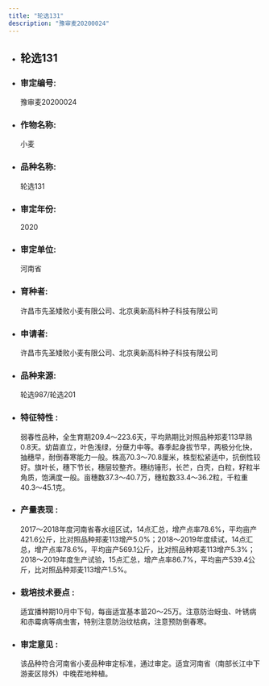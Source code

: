 ```yaml
---
title: "轮选131"
description: "豫审麦20200024"
---
```

* ## 轮选131
* ###  审定编号:  
   豫审麦20200024

*  ### 作物名称:  
   小麦

*   ###  品种名称: 
    轮选131

*   ### 审定年份: 
    2020

*   ### 审定单位:  
    河南省

*   ### 育种者:  
    许昌市先圣矮败小麦有限公司、北京奥新高科种子科技有限公司

*   ### 申请者:  
    许昌市先圣矮败小麦有限公司、北京奥新高科种子科技有限公司

*   ### 品种来源:  
    轮选987/轮选201

*   ### 特征特性 : 
    弱春性品种，全生育期209.4～223.6天，平均熟期比对照品种郑麦113早熟0.8天。幼苗直立，叶色浅绿，分蘖力中等。春季起身拔节早，两极分化快，抽穗早，耐倒春寒能力一般。株高70.3～70.8厘米，株型松紧适中，抗倒性较好。旗叶长，穗下节长，穗层较整齐。穗纺锤形，长芒，白壳，白粒，籽粒半角质，饱满度一般。亩穗数37.3～40.7万，穗粒数33.4～36.2粒，千粒重40.3～45.1克。

*   ### 产量表现 : 
    2017～2018年度河南省春水组区试，14点汇总，增产点率78.6%，平均亩产421.6公斤，比对照品种郑麦113增产5.0%；2018～2019年度续试，14点汇总，增产点率78.6%，平均亩产569.1公斤，比对照品种郑麦113增产5.3%；2018～2019年度生产试验，15点汇总，增产点率86.7%，平均亩产539.4公斤，比对照品种郑麦113增产1.5%。

*   ### 栽培技术要点 : 
    适宜播种期10月中下旬，每亩适宜基本苗20～25万。注意防治蚜虫、叶锈病和赤霉病等病虫害，特别注意防治纹枯病，注意预防倒春寒。

*   ### 审定意见 : 
    该品种符合河南省小麦品种审定标准，通过审定。适宜河南省（南部长江中下游麦区除外）中晚茬地种植。

